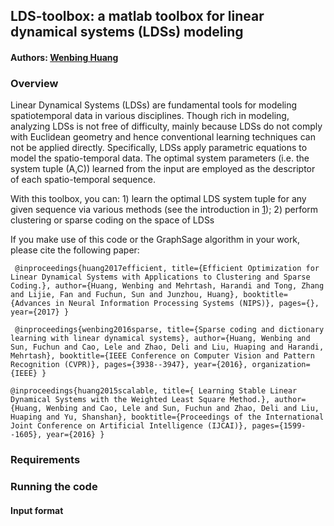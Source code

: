 ## LDS-toolbox: a matlab toolbox for linear dynamical systems (LDSs) modeling

#### Authors: [Wenbing Huang](https://sites.google.com/site/wenbinghuangshomepage/)

### Overview

Linear Dynamical Systems (LDSs) are fundamental tools for modeling spatiotemporal data in various disciplines. 
Though rich in modeling, analyzing LDSs is not free of difficulty, mainly because LDSs do not comply with Euclidean geometry
and hence conventional learning techniques can not be applied directly. Specifically, LDSs apply parametric equations to model
the spatio-temporal data. The optimal system parameters (i.e. the system tuple (A,C)) learned from the input are employed as
the descriptor of each spatio-temporal sequence. 

With this toolbox, you can: 1) learn the optimal LDS system tuple for any given sequence via various methods (see the introduction in [1](https://pdfs.semanticscholar.org/feee/da4ef6adcf49207b3509bd1fc38765d21ea6.pdf)); 2) perform clustering or sparse coding on the space of LDSs  

If you make use of this code or the GraphSage algorithm in your work, please cite the following paper:

     @inproceedings{huang2017efficient, title={Efficient Optimization for Linear Dynamical Systems with Applications to Clustering and Sparse Coding.}, author={Huang, Wenbing and Mehrtash, Harandi and Tong, Zhang and Lijie, Fan and Fuchun, Sun and Junzhou, Huang}, booktitle={Advances in Neural Information Processing Systems (NIPS)}, pages={}, year={2017} } 

     @inproceedings{wenbing2016sparse, title={Sparse coding and dictionary learning with linear dynamical systems}, author={Huang, Wenbing and Sun, Fuchun and Cao, Lele and Zhao, Deli and Liu, Huaping and Harandi, Mehrtash}, booktitle={IEEE Conference on Computer Vision and Pattern Recognition (CVPR)}, pages={3938--3947}, year={2016}, organization={IEEE} } 

    @inproceedings{huang2015scalable, title={ Learning Stable Linear Dynamical Systems with the Weighted Least Square Method.}, author={Huang, Wenbing and Cao, Lele and Sun, Fuchun and Zhao, Deli and Liu, Huaping and Yu, Shanshan}, booktitle={Proceedings of the International Joint Conference on Artificial Intelligence (IJCAI)}, pages={1599--1605}, year={2016} }

### Requirements


### Running the code



#### Input format

